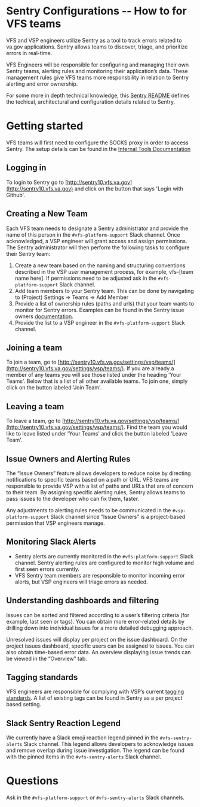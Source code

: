 # Sentry Configurations -- How to for VFS teams

VFS and VSP engineers utilize Sentry as a tool to track errors related to va.gov applications. Sentry allows teams to discover, triage, and prioritize errors in real-time. 

VFS Engineers will be responsible for configuring and managing their own Sentry teams, alerting rules and monitoring their application’s data. These management rules give VFS teams more responsbility in relation to Sentry alerting and error ownership. 

For some more in depth technical knowledge, this [Sentry README](https://github.com/department-of-veterans-affairs/devops/blob/master/ansible/deployment/config/sentry/README.md#runningtesting-sentry-locally) defines the techical, architectural and configuration details related to Sentry.

# Getting started
VFS teams will first need to configure the SOCKS proxy in order to access Sentry. The setup details can be found in the [Internal Tools Documentation](https://github.com/department-of-veterans-affairs/va.gov-team/blob/master/platform/engineering/internal-tools.md)

## Logging in
To login to Sentry go to [http://sentry10.vfs.va.gov](http://sentry10.vfs.va.gov) and click on the button that says 'Login with Github'.

## Creating a New Team
Each VFS team needs to designate a Sentry administrator and provide the name of this person in the `#vfs-platform-support` Slack channel. Once acknowledged, a VSP engineer will grant access and assign permissions. The Sentry administrator will then perform the following tasks to configure their Sentry team:

1. Create a new team based on the naming and structuring conventions described in the VSP user management process, for example, vfs-[team name here]. If permissions need to be adjusted ask in the `#vfs-platform-support` Slack channel.
2. Add team members to your Sentry team. This can be done by navigating to (Project) Settings => Teams => Add Member
3. Provide a list of ownership rules (paths and urls) that your team wants to monitor for Sentry errors. Examples can be found in the Sentry issue owners [documentation](https://docs.sentry.io/workflow/issue-owners/#configuration).
4. Provide the list to a VSP engineer in the `#vfs-platform-support` Slack channel. 

## Joining a team
To join a team, go to [http://sentry10.vfs.va.gov/settings/vsp/teams/](http://sentry10.vfs.va.gov/settings/vsp/teams/). If you are already a member of any teams you will see those listed under the heading 'Your Teams'. Below that is a list of all other available teams. To join one, simply click on the button labeled 'Join Team'. 

## Leaving a team
To leave a team, go to [http://sentry10.vfs.va.gov/settings/vsp/teams/](http://sentry10.vfs.va.gov/settings/vsp/teams/). Find the team you would like to leave listed under 'Your Teams' and click the button labeled 'Leave Team'.

## Issue Owners and Alerting Rules
The “Issue Owners” feature allows developers to reduce noise by directing notifications to specific teams based on a path or URL. VFS teams are responsible to provide VSP with a list of paths and URLs that are of concern to their team. By assigning specific alerting rules, Sentry allows teams to pass issues to the developer who can fix them, faster.

Any adjustments to alerting rules needs to be communicated in the `#vsp-platform-support` Slack channel since “Issue Owners” is a project-based permission that VSP engineers manage.

## Monitoring Slack Alerts
* Sentry alerts are currently monitored in the `#vfs-platform-support` Slack channel. Sentry alerting rules are configured to monitor high volume and first seen errors currently.
* VFS Sentry team members are responsible to monitor incoming error alerts, but VSP engineers will triage errors as needed.


## Understanding dashboards and filtering
Issues can be sorted and filtered according to a user’s filtering criteria (for example, last seen or tags). You can obtain more error-related details by drilling down into individual issues for a more detailed debugging approach.

Unresolved issues will display per project on the issue dashboard. On the project issues dashboard, specific users can be assigned to issues. You can also obtain time-based error data. An overview displaying issue trends can be viewed in the “Overview” tab.

## Tagging standards

VFS engineers are  responsible for complying with VSP’s current [tagging standards](https://github.com/department-of-veterans-affairs/va.gov-team/blob/master/platform/engineering/sentry-tagging-standards.md). A list of existing tags can be found in Sentry as a per project based setting.

## Slack Sentry Reaction Legend
We currently have a Slack emoji reaction legend pinned in the `#vfs-sentry-alerts` Slack channel. This legend allows developers to acknowledge issues and remove overlap during issue investigation. The legend can be found with the pinned items in the `#vfs-sentry-alerts` Slack channel.

# Questions
Ask in the `#vfs-platform-support` or `#vfs-sentry-alerts` Slack channels.
